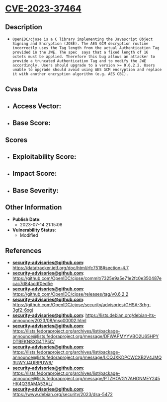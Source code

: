 
# [CVE-2023-37464](https://cve.mitre.org/cgi-bin/cvename.cgi?name=CVE-2023-37464)

## Description

- `OpenIDC/cjose is a C library implementing the Javascript Object Signing and Encryption (JOSE). The AES GCM decryption routine incorrectly uses the Tag length from the actual Authentication Tag provided in the JWE. The spec  says that a fixed length of 16 octets must be applied. Therefore this bug allows an attacker to provide a truncated Authentication Tag and to modify the JWE accordingly. Users should upgrade to a version >= 0.6.2.2. Users unable to upgrade should avoid using AES GCM encryption and replace it with another encryption algorithm (e.g. AES CBC).`

## Cvss Data

- **Access Vector**:
  - 
- **Base Score**:
  - 

## Scores

- **Exploitability Score**:
  - 
- **Impact Score**:
  - 
- **Base Severity**:
  - 

## Other Information

- **Publish Date**:
  - 2023-07-14 21:15:08
- **Vulnerability Status**:
  - Modified

## References

- **security-advisories@github.com**: https://datatracker.ietf.org/doc/html/rfc7518#section-4.7
- **security-advisories@github.com**: https://github.com/OpenIDC/cjose/commit/7325e9a5e71e2fc0e350487ecac7d84acdf0ed5e
- **security-advisories@github.com**: https://github.com/OpenIDC/cjose/releases/tag/v0.6.2.2
- **security-advisories@github.com**: https://github.com/OpenIDC/cjose/security/advisories/GHSA-3rhg-3gf2-6xgj
- **security-advisories@github.com**: https://lists.debian.org/debian-lts-announce/2023/08/msg00002.html
- **security-advisories@github.com**: https://lists.fedoraproject.org/archives/list/package-announce@lists.fedoraproject.org/message/DFWAPMYYVBO2U65HPYDTBEKNSXG4TP5C/
- **security-advisories@github.com**: https://lists.fedoraproject.org/archives/list/package-announce@lists.fedoraproject.org/message/LCQJXKDPCWCXB2V4JMQ3UWYJ4UIBPUW6/
- **security-advisories@github.com**: https://lists.fedoraproject.org/archives/list/package-announce@lists.fedoraproject.org/message/PTZHOVGY7AHGNMEY245HK4Q36AMA53AL/
- **security-advisories@github.com**: https://www.debian.org/security/2023/dsa-5472

